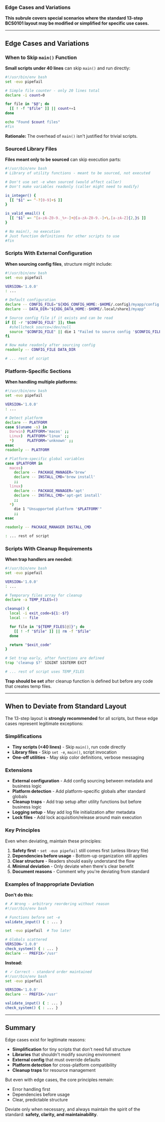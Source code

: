 ### Edge Cases and Variations

**This subrule covers special scenarios where the standard 13-step BCS0101 layout may be modified or simplified for specific use cases.**

---

## Edge Cases and Variations

### When to Skip `main()` Function

**Small scripts under 40 lines** can skip `main()` and run directly:

```bash
#!/usr/bin/env bash
set -euo pipefail

# Simple file counter - only 20 lines total
declare -i count=0

for file in "$@"; do
  [[ ! -f "$file" ]] || count+=1
done

echo "Found $count files"
#fin
```

**Rationale:** The overhead of `main()` isn't justified for trivial scripts.

### Sourced Library Files

**Files meant only to be sourced** can skip execution parts:

```bash
#!/usr/bin/env bash
# Library of utility functions - meant to be sourced, not executed

# Don't use set -e when sourced (would affect caller)
# Don't make variables readonly (caller might need to modify)

is_integer() {
  [[ "$1" =~ ^-?[0-9]+$ ]]
}

is_valid_email() {
  [[ "$1" =~ ^[a-zA-Z0-9._%+-]+@[a-zA-Z0-9.-]+\.[a-zA-Z]{2,}$ ]]
}

# No main(), no execution
# Just function definitions for other scripts to use
#fin
```

### Scripts With External Configuration

**When sourcing config files**, structure might include:

```bash
#!/usr/bin/env bash
set -euo pipefail

VERSION='1.0.0'
: ...

# Default configuration
declare -- CONFIG_FILE="${XDG_CONFIG_HOME:-$HOME/.config}/myapp/config.sh"
declare -- DATA_DIR="${XDG_DATA_HOME:-$HOME/.local/share}/myapp"

# Source config file if it exists and can be read
if [[ -r "$CONFIG_FILE" ]]; then
  #shellcheck source=/dev/null
  source "$CONFIG_FILE" || die 1 "Failed to source config '$CONFIG_FILE'"
fi

# Now make readonly after sourcing config
readonly -- CONFIG_FILE DATA_DIR

# ... rest of script
```

### Platform-Specific Sections

**When handling multiple platforms:**

```bash
#!/usr/bin/env bash
set -euo pipefail

VERSION='1.0.0'
: ...

# Detect platform
declare -- PLATFORM
case $(uname -s) in
  Darwin) PLATFORM='macos' ;;
  Linux)  PLATFORM='linux' ;;
  *)      PLATFORM='unknown' ;;
esac
readonly -- PLATFORM

# Platform-specific global variables
case $PLATFORM in
  macos)
    declare -- PACKAGE_MANAGER='brew'
    declare -- INSTALL_CMD='brew install'
    ;;
  linux)
    declare -- PACKAGE_MANAGER='apt'
    declare -- INSTALL_CMD='apt-get install'
    ;;
  *)
    die 1 "Unsupported platform '$PLATFORM'"
    ;;
esac

readonly -- PACKAGE_MANAGER INSTALL_CMD

: ... rest of script
```

### Scripts With Cleanup Requirements

**When trap handlers are needed:**

```bash
#!/usr/bin/env bash
set -euo pipefail

VERSION='1.0.0'
: ...

# Temporary files array for cleanup
declare -a TEMP_FILES=()

cleanup() {
  local -i exit_code=${1:-$?}
  local -- file

  for file in "${TEMP_FILES[@]}"; do
    [[ ! -f "$file" ]] || rm -f "$file"
  done

  return "$exit_code"
}

# Set trap early, after functions are defined
trap 'cleanup $?' SIGINT SIGTERM EXIT

# ... rest of script uses TEMP_FILES
```

**Trap should be set** after cleanup function is defined but before any code that creates temp files.

---

## When to Deviate from Standard Layout

The 13-step layout is **strongly recommended** for all scripts, but these edge cases represent legitimate exceptions:

### Simplifications
- **Tiny scripts (<40 lines)** - Skip `main()`, run code directly
- **Library files** - Skip `set -e`, `main()`, script invocation
- **One-off utilities** - May skip color definitions, verbose messaging

### Extensions
- **External configuration** - Add config sourcing between metadata and business logic
- **Platform detection** - Add platform-specific globals after standard globals
- **Cleanup traps** - Add trap setup after utility functions but before business logic
- **Logging setup** - May add log file initialization after metadata
- **Lock files** - Add lock acquisition/release around main execution

### Key Principles

Even when deviating, maintain these principles:

1. **Safety first** - `set -euo pipefail` still comes first (unless library file)
2. **Dependencies before usage** - Bottom-up organization still applies
3. **Clear structure** - Readers should easily understand the flow
4. **Minimal deviation** - Only deviate when there's clear benefit
5. **Document reasons** - Comment why you're deviating from standard

### Examples of Inappropriate Deviation

**Don't do this:**
```bash
# ✗ Wrong - arbitrary reordering without reason
#!/usr/bin/env bash

# Functions before set -e
validate_input() { : ... }

set -euo pipefail  # Too late!

# Globals scattered
VERSION='1.0.0'
check_system() { : ... }
declare -- PREFIX='/usr'
```

**Instead:**
```bash
# ✓ Correct - standard order maintained
#!/usr/bin/env bash
set -euo pipefail

VERSION='1.0.0'
declare -- PREFIX='/usr'

validate_input() { : ... }
check_system() { : ... }
```

---

## Summary

Edge cases exist for legitimate reasons:
- **Simplification** for tiny scripts that don't need full structure
- **Libraries** that shouldn't modify sourcing environment
- **External config** that must override defaults
- **Platform detection** for cross-platform compatibility
- **Cleanup traps** for resource management

But even with edge cases, the core principles remain:
- Error handling first
- Dependencies before usage
- Clear, predictable structure

Deviate only when necessary, and always maintain the spirit of the standard: **safety, clarity, and maintainability**.
